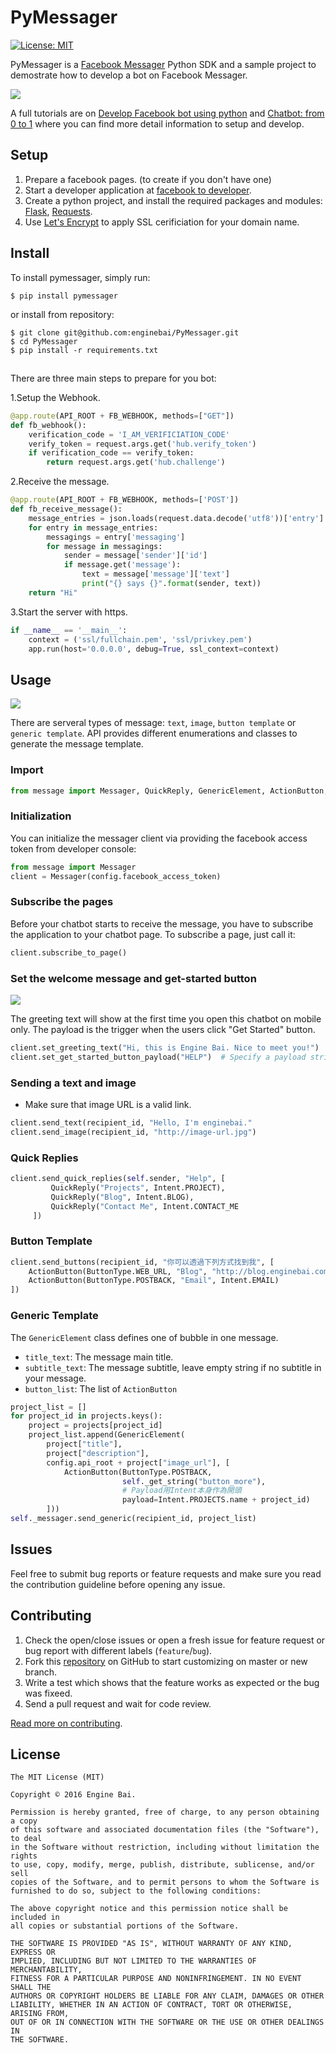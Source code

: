 # PyMessager

[![License: MIT](https://img.shields.io/badge/License-MIT-yellow.svg)](https://opensource.org/licenses/MIT)

PyMessager is a [Facebook Messager](https://developers.facebook.com/docs/messenger-platform) Python SDK and a sample project to demostrate how to develop a bot on Facebook Messager.

![](https://raw.githubusercontent.com/enginebai/PyMessager/master/art/graphic.png)

A full tutorials are on [Develop Facebook bot using python](https://medium.com/@enginebai/用python開發facebook-bot-26594f13f9f7#.7iwm148ag) and [Chatbot: from 0 to 1]() where you can find more detail information to setup and develop.

## Setup
1. Prepare a facebook pages. (to create if you don't have one)
2. Start a developer application at [facebook to developer](https://developers.facebook.com).
3. Create a python project, and install the required packages and modules: [Flask](http://flask.pocoo.org), [Requests](http://docs.python-requests.org/en/master/).
4. Use [Let's Encrypt](https://letsencrypt.org/getting-started/) to apply SSL cerificiation for your domain name.

## Install
To install pymessager, simply run:

```shell
$ pip install pymessager
```

or install from repository:

```shell
$ git clone git@github.com:enginebai/PyMessager.git
$ cd PyMessager
$ pip install -r requirements.txt
```

## 
There are three main steps to prepare for you bot:

1.Setup the Webhook.

```python
@app.route(API_ROOT + FB_WEBHOOK, methods=["GET"])
def fb_webhook():
    verification_code = 'I_AM_VERIFICIATION_CODE'
    verify_token = request.args.get('hub.verify_token')
    if verification_code == verify_token:
        return request.args.get('hub.challenge')
```        

2.Receive the message.

```python
@app.route(API_ROOT + FB_WEBHOOK, methods=['POST'])
def fb_receive_message():
    message_entries = json.loads(request.data.decode('utf8'))['entry']
    for entry in message_entries:
        messagings = entry['messaging']
        for message in messagings:
            sender = message['sender']['id']
            if message.get('message'):
                text = message['message']['text']
                print("{} says {}".format(sender, text))
    return "Hi"
```

3.Start the server with https.

```python
if __name__ == '__main__':
    context = ('ssl/fullchain.pem', 'ssl/privkey.pem')
    app.run(host='0.0.0.0', debug=True, ssl_context=context)
```


## Usage

![](https://raw.githubusercontent.com/enginebai/PyMessager/master/art/usage.png)

There are serveral types of message: `text`, `image`, `button template` or `generic template`. API provides different enumerations and classes to generate the message template.


### Import
```python
from message import Messager, QuickReply, GenericElement, ActionButton, ButtonType
```

### Initialization
You can initialize the messager client via providing the facebook access token from developer console:

```python
from message import Messager
client = Messager(config.facebook_access_token)
```

### Subscribe the pages
Before your chatbot starts to receive the message, you have to subscribe the application to your chatbot page. To subscribe a page, just call it:

```python
client.subscribe_to_page()
```

### Set the welcome message and get-started button
![](https://raw.githubusercontent.com/enginebai/PyMessager/master/art/onboarding.png)

The greeting text will show at the first time you open this chatbot on mobile only. The payload is the trigger when the users click "Get Started" button.

```python
client.set_greeting_text("Hi, this is Engine Bai. Nice to meet you!")
client.set_get_started_button_payload("HELP")  # Specify a payload string.
```

### Sending a text and image
* Make sure that image URL is a valid link.

```python
client.send_text(recipient_id, "Hello, I'm enginebai."
client.send_image(recipient_id, "http://image-url.jpg")
```

### Quick Replies
```python
client.send_quick_replies(self.sender, "Help", [
         QuickReply("Projects", Intent.PROJECT),
         QuickReply("Blog", Intent.BLOG),
         QuickReply("Contact Me", Intent.CONTACT_ME
     ])
```

### Button Template


```python
client.send_buttons(recipient_id, "你可以透過下列方式找到我", [
    ActionButton(ButtonType.WEB_URL, "Blog", "http://blog.enginebai.com"),
	ActionButton(ButtonType.POSTBACK, "Email", Intent.EMAIL)
])
```
### Generic Template
The `GenericElement` class defines one of bubble in one message.

* `title_text`: The message main title.
* `subtitle_text`: The message subtitle, leave empty string if no subtitle in your message.
* `button_list`: The list of `ActionButton`

```python
project_list = []
for project_id in projects.keys():
    project = projects[project_id]
    project_list.append(GenericElement(
        project["title"],
        project["description"],
        config.api_root + project["image_url"], [
            ActionButton(ButtonType.POSTBACK,
                         self._get_string("button_more"),
                         # Payload用Intent本身作為開頭
                         payload=Intent.PROJECTS.name + project_id)
        ]))
self._messager.send_generic(recipient_id, project_list)
```

## Issues
Feel free to submit bug reports or feature requests and make sure you read the contribution guideline before opening any issue.


## Contributing
1. Check the open/close issues or open a fresh issue for feature request or bug report with different labels (`feature`/`bug`).
2. Fork this [repository](https://github.com/enginebai/PyMessager) on GitHub to start customizing on master or new branch.
3. Write a test which shows that the feature works as expected or the bug was fixeed.
4. Send a pull request and wait for code review.

[Read more on contributing](./CONTRIBUTING.md).

## License

	The MIT License (MIT)

	Copyright © 2016 Engine Bai.

	Permission is hereby granted, free of charge, to any person obtaining a copy
	of this software and associated documentation files (the "Software"), to deal
	in the Software without restriction, including without limitation the rights
	to use, copy, modify, merge, publish, distribute, sublicense, and/or sell
	copies of the Software, and to permit persons to whom the Software is
	furnished to do so, subject to the following conditions:

	The above copyright notice and this permission notice shall be included in
	all copies or substantial portions of the Software.

	THE SOFTWARE IS PROVIDED "AS IS", WITHOUT WARRANTY OF ANY KIND, EXPRESS OR
	IMPLIED, INCLUDING BUT NOT LIMITED TO THE WARRANTIES OF MERCHANTABILITY,
	FITNESS FOR A PARTICULAR PURPOSE AND NONINFRINGEMENT. IN NO EVENT SHALL THE
	AUTHORS OR COPYRIGHT HOLDERS BE LIABLE FOR ANY CLAIM, DAMAGES OR OTHER
	LIABILITY, WHETHER IN AN ACTION OF CONTRACT, TORT OR OTHERWISE, ARISING FROM,
	OUT OF OR IN CONNECTION WITH THE SOFTWARE OR THE USE OR OTHER DEALINGS IN
	THE SOFTWARE.

